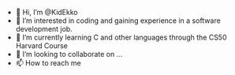 - 👋 Hi, I’m @KidEkko
- 👀 I’m interested in coding and gaining experience in a software development job.
- 🌱 I’m currently learning C and other languages through the CS50 Harvard Course
- 💞️ I’m looking to collaborate on ...
- 📫 How to reach me

<!---
KidEkko/KidEkko is a ✨ special ✨ repository because its `README.md` (this file) appears on your GitHub profile.
You can click the Preview link to take a look at your changes.
--->
